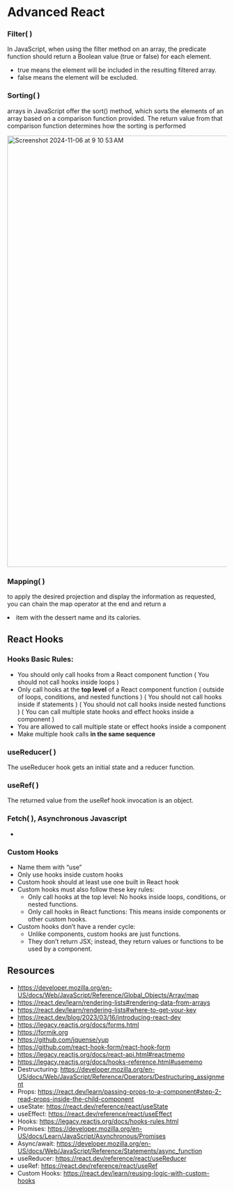 # Advanced React
### Filter( )
In JavaScript, when using the filter method on an array, the predicate function should return a Boolean value (true or false) for each element.

- true means the element will be included in the resulting filtered array.
- false means the element will be excluded.

### Sorting( )
arrays in JavaScript offer the sort() method, which sorts the elements of an array based on a comparison function provided. The return value from that comparison function determines how the sorting is performed

<img width="988" alt="Screenshot 2024-11-06 at 9 10 53 AM" src="https://github.com/user-attachments/assets/9a69a506-9ffe-43fc-9214-13f0e900bd8f">

### Mapping( )
to apply the desired projection and display the information as requested, you can chain the map operator at the end and return a <li> item with the dessert name and its calories.

## React Hooks 
### Hooks Basic Rules:
- You should only call hooks from a React component function ( You should not call hooks inside loops )
- Only call hooks at the **top level** of a React component function ( outside of loops, conditions, and nested functions ) ( You should not call hooks inside if statements ) ( You should not call hooks inside nested functions ) ( You can call multiple state hooks and effect hooks inside a component )
- You are allowed to call multiple state or effect hooks inside a component 
- Make multiple hook calls **in the same sequence**

### useReducer( )
The useReducer hook gets an initial state and a reducer function.  

### useRef( )
The returned value from the useRef hook invocation is an object.  

### Fetch( ), Asynchronous Javascript
-

### Custom Hooks
- Name them with “use”
- Only use hooks inside custom hooks
- Custom hook should at least use one built in React hook  
- Custom hooks must also follow these key rules:
   - Only call hooks at the top level: No hooks inside loops, conditions, or nested functions.
   - Only call hooks in React functions: This means inside components or other custom hooks.
- Custom hooks don’t have a render cycle:
  - Unlike components, custom hooks are just functions.
  - They don’t return JSX; instead, they return values or functions to be used by a component.
  

## Resources
 - https://developer.mozilla.org/en-US/docs/Web/JavaScript/Reference/Global_Objects/Array/map
 - https://react.dev/learn/rendering-lists#rendering-data-from-arrays
 - https://react.dev/learn/rendering-lists#where-to-get-your-key
 - https://react.dev/blog/2023/03/16/introducing-react-dev
 - https://legacy.reactjs.org/docs/forms.html
 - https://formik.org
 - https://github.com/jquense/yup
 - https://github.com/react-hook-form/react-hook-form
 - https://legacy.reactjs.org/docs/react-api.html#reactmemo
 - https://legacy.reactjs.org/docs/hooks-reference.html#usememo
 - Destructuring: https://developer.mozilla.org/en-US/docs/Web/JavaScript/Reference/Operators/Destructuring_assignment
 - Props: https://react.dev/learn/passing-props-to-a-component#step-2-read-props-inside-the-child-component
 - useState: https://react.dev/reference/react/useState
 - useEffect: https://react.dev/reference/react/useEffect
 - Hooks: https://legacy.reactjs.org/docs/hooks-rules.html
 - Promises: https://developer.mozilla.org/en-US/docs/Learn/JavaScript/Asynchronous/Promises
 - Async/await: https://developer.mozilla.org/en-US/docs/Web/JavaScript/Reference/Statements/async_function
 - useReducer: https://react.dev/reference/react/useReducer
 - useRef: https://react.dev/reference/react/useRef
 - Custom Hooks: https://react.dev/learn/reusing-logic-with-custom-hooks
